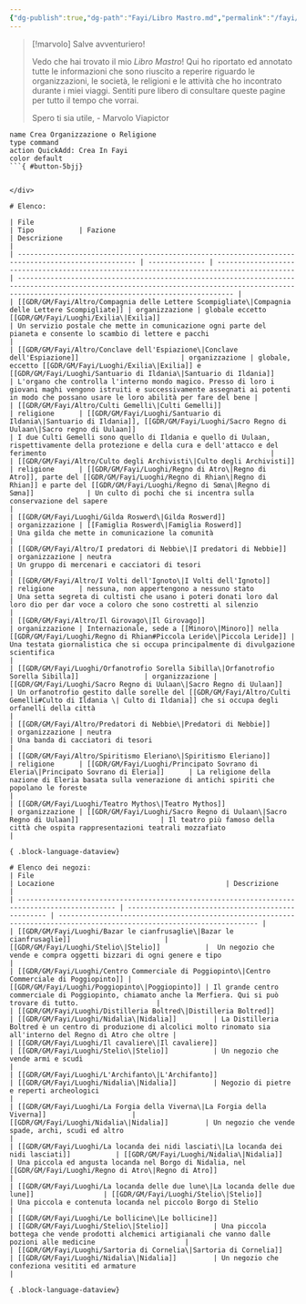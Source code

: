 ```yaml
---
{"dg-publish":true,"dg-path":"Fayi/Libro Mastro.md","permalink":"/fayi/libro-mastro/"}
---
```



>[!marvolo]
> Salve avventuriero! 
> 
> Vedo che hai trovato il mio *Libro Mastro*! Qui ho riportato ed annotato tutte le informazioni che sono riuscito a reperire riguardo le organizzazioni, le società, le religioni e le attività che ho incontrato durante i miei viaggi. 
> Sentiti pure libero di consultare queste pagine per tutto il tempo che vorrai. 
>
>Spero ti sia utile,
\- Marvolo Viapictor

<div class="nascondi">

```button
name Crea Organizzazione o Religione
type command
action QuickAdd: Crea In Fayi
color default
```{ #button-5bjj}


</div>

# Elenco:

| File                                                                                                | Tipo           | Fazione                                                                                   | Descrizione                                                                                                                                                                                       |
| --------------------------------------------------------------------------------------------------- | -------------- | ----------------------------------------------------------------------------------------- | ------------------------------------------------------------------------------------------------------------------------------------------------------------------------------------------------- |
| [[GDR/GM/Fayi/Altro/Compagnia delle Lettere Scompigliate\|Compagnia delle Lettere Scompigliate]] | organizzazione | globale eccetto [[GDR/GM/Fayi/Luoghi/Exilia\|Exilia]]                                                                | Un servizio postale che mette in comunicazione ogni parte del pianeta e consente lo scambio di lettere e pacchi                                                                                   |
| [[GDR/GM/Fayi/Altro/Conclave dell'Espiazione\|Conclave dell'Espiazione]]                         | organizzazione | globale, eccetto [[GDR/GM/Fayi/Luoghi/Exilia\|Exilia]] e [[GDR/GM/Fayi/Luoghi/Santuario di Ildania\|Santuario di Ildania]]                                    | L'organo che controlla l'interno mondo magico. Presso di loro i giovani maghi vengono istruiti e successivamente assegnati ai potenti in modo che possano usare le loro abilità per fare del bene |
| [[GDR/GM/Fayi/Altro/Culti Gemelli\|Culti Gemelli]]                                               | religione      | [[GDR/GM/Fayi/Luoghi/Santuario di Ildania\|Santuario di Ildania]], [[GDR/GM/Fayi/Luoghi/Sacro Regno di Uulaan\|Sacro regno di Uulaan]]                                       | I due Culti Gemelli sono quello di Ildania e quello di Uulaan, rispettivamente della protezione e della cura e dell'attacco e del ferimento                                                       |
| [[GDR/GM/Fayi/Altro/Culto degli Archivisti\|Culto degli Archivisti]]                             | religione      | [[GDR/GM/Fayi/Luoghi/Regno di Atro\|Regno di Atro]], parte del [[GDR/GM/Fayi/Luoghi/Regno di Rhian\|Regno di Rhian]] e parte del [[GDR/GM/Fayi/Luoghi/Regno di Sœna\|Regno di Sœna]]             | Un culto di pochi che si incentra sulla conservazione del sapere                                                                                                                                  |
| [[GDR/GM/Fayi/Luoghi/Gilda Roswerd\|Gilda Roswerd]]                                              | organizzazione | [[Famiglia Roswerd\|Famiglia Roswerd]]                                                    | Una gilda che mette in comunicazione la comunità                                                                                                                                                  |
| [[GDR/GM/Fayi/Altro/I predatori di Nebbie\|I predatori di Nebbie]]                               | organizzazione | neutra                                                                                    | Un gruppo di mercenari e cacciatori di tesori                                                                                                                                                     |
| [[GDR/GM/Fayi/Altro/I Volti dell'Ignoto\|I Volti dell'Ignoto]]                                   | religione      | nessuna, non appertengono a nessuno stato                                                 | Una setta segreta di cultisti che usano i poteri donati loro dal loro dio per dar voce a coloro che sono costretti al silenzio                                                                    |
| [[GDR/GM/Fayi/Altro/Il Girovago\|Il Girovago]]                                                   | organizzazione | Internazionale, sede a [[Minoro\|Minoro]] nella [[GDR/GM/Fayi/Luoghi/Regno di Rhian#Piccola Leride\|Piccola Leride]] | Una testata giornalistica che si occupa principalmente di divulgazione scientifica                                                                                                                |
| [[GDR/GM/Fayi/Luoghi/Orfanotrofio Sorella Sibilla\|Orfanotrofio Sorella Sibilla]]                | organizzazione | [[GDR/GM/Fayi/Luoghi/Sacro Regno di Uulaan\|Sacro Regno di Uulaan]]                    | Un orfanotrofio gestito dalle sorelle del [[GDR/GM/Fayi/Altro/Culti Gemelli#Culto di Ildania \| Culto di Ildania]] che si occupa degli orfanelli della città                                                        |
| [[GDR/GM/Fayi/Altro/Predatori di Nebbie\|Predatori di Nebbie]]                                   | organizzazione | neutra                                                                                    | Una banda di cacciatori di tesori                                                                                                                                                                 |
| [[GDR/GM/Fayi/Altro/Spiritismo Eleriano\|Spiritismo Eleriano]]                                   | religione      | [[GDR/GM/Fayi/Luoghi/Principato Sovrano di Eleria\|Principato Sovrano di Eleria]]      | La religione della nazione di Eleria basata sulla venerazione di antichi spiriti che popolano le foreste                                                                                          |
| [[GDR/GM/Fayi/Luoghi/Teatro Mythos\|Teatro Mythos]]                                              | organizzazione | [[GDR/GM/Fayi/Luoghi/Sacro Regno di Uulaan\|Sacro Regno di Uulaan]]                    | Il teatro più famoso della città che ospita rappresentazioni teatrali mozzafiato                                                                                                                  |

{ .block-language-dataview}

# Elenco dei negozi:
| File                                                                                           | Locazione                                          | Descrizione                                                                                                             |
| ---------------------------------------------------------------------------------------------- | -------------------------------------------------- | ----------------------------------------------------------------------------------------------------------------------- |
| [[GDR/GM/Fayi/Luoghi/Bazar le cianfrusaglie\|Bazar le cianfrusaglie]]                       | [[GDR/GM/Fayi/Luoghi/Stelio\|Stelio]]           |  Un negozio che vende e compra oggetti bizzari di ogni genere e tipo                                                    |
| [[GDR/GM/Fayi/Luoghi/Centro Commerciale di Poggiopinto\|Centro Commerciale di Poggiopinto]] | [[GDR/GM/Fayi/Luoghi/Poggiopinto\|Poggiopinto]] | Il grande centro commerciale di Poggiopinto, chiamato anche la Merfiera. Qui si può trovare di tutto.                   |
| [[GDR/GM/Fayi/Luoghi/Distilleria Boltred\|Distilleria Boltred]]                             | [[GDR/GM/Fayi/Luoghi/Nidalia\|Nidalia]]         | La Distilleria Boltred è un centro di produzione di alcolici molto rinomato sia all'interno del Regno di Atro che oltre |
| [[GDR/GM/Fayi/Luoghi/Il cavaliere\|Il cavaliere]]                                           | [[GDR/GM/Fayi/Luoghi/Stelio\|Stelio]]           | Un negozio che vende armi e scudi                                                                                       |
| [[GDR/GM/Fayi/Luoghi/L'Archifanto\|L'Archifanto]]                                           | [[GDR/GM/Fayi/Luoghi/Nidalia\|Nidalia]]         | Negozio di pietre e reperti archeologici                                                                                |
| [[GDR/GM/Fayi/Luoghi/La Forgia della Viverna\|La Forgia della Viverna]]                     | [[GDR/GM/Fayi/Luoghi/Nidalia\|Nidalia]]         | Un negozio che vende spade, archi, scudi ed altro                                                                       |
| [[GDR/GM/Fayi/Luoghi/La locanda dei nidi lasciati\|La locanda dei nidi lasciati]]           | [[GDR/GM/Fayi/Luoghi/Nidalia\|Nidalia]]         | Una piccola ed angusta locanda nel Borgo di Nidalia, nel [[GDR/GM/Fayi/Luoghi/Regno di Atro\|Regno di Atro]]                                              |
| [[GDR/GM/Fayi/Luoghi/La locanda delle due lune\|La locanda delle due lune]]                 | [[GDR/GM/Fayi/Luoghi/Stelio\|Stelio]]           | Una piccola e contenuta locanda nel piccolo Borgo di Stelio                                                             |
| [[GDR/GM/Fayi/Luoghi/Le bollicine\|Le bollicine]]                                           | [[GDR/GM/Fayi/Luoghi/Stelio\|Stelio]]           | Una piccola bottega che vende prodotti alchemici artigianali che vanno dalle pozioni alle medicine                      |
| [[GDR/GM/Fayi/Luoghi/Sartoria di Cornelia\|Sartoria di Cornelia]]                           | [[GDR/GM/Fayi/Luoghi/Nidalia\|Nidalia]]         | Un negozio che confeziona vesititi ed armature                                                                          |

{ .block-language-dataview}
